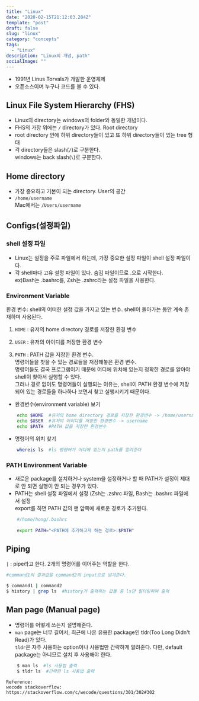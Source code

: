 ```yaml
---
title: "Linux"
date: "2020-02-15T21:12:03.284Z"
template: "post"
draft: false
slug: "linux"
category: "concepts"
tags:
  - "Linux"
description: "Linux의 개념, path"
socialImage: ""
---
```




- 1991년 Linus Torvals가 개발한 운영체제
- 오픈소스이며 누구나 코드를 볼 수 있다.

## Linux File System Hierarchy (FHS)

- Linux의 directory는 windows의 folder와 동일한 개념이다.
- FHS의 가장 위에는 `/` directory가 있다. Root directory
- root directory 안에 하위 directory들이 있고 또 하위 directory들이 있는 tree 형태
- 각 directory들은 slash(`/`)로 구분한다.\
windows는 back slash(`\`)로 구분한다.

## Home directory

- 가장 중요하고 기본이 되는 directory. User의 공간
- `/home/username`\
Mac에서는 `/Users/username`

## Configs(설정파일)

### shell 설정 파일

- Linux는 설정을 주로 파일에서 하는데,  가장 중요한 설정 파일이 shell 설정 파일이다.
- 각 shell마다 고유 설정 파일이 있다. 숨김 파일이므로 .으로 시작한다.\
ex)Bash는 .bashrc를, Zsh는 .zshrc라는 설정 파일을 사용한다.

### Environment Variable

환경 변수: shell의 어떠한 설정 값을 가지고 있는 변수. shell이 돌아가는 동안 계속 존재하며 사용된다.

1. `HOME` : 유저의 home directory 경로를 저장한 환경 변수

2. `USER` : 유저의 아이디를 저장한 환경 변수

3. `PATH` : PATH 값을 저장한 환경 변수.\
 명령어들을 찾을 수 있는 경로들을 저장해놓은 환경 변수.\
명령어들도 결국 프로그램이기 때문에 어디에 위치해 있는지 정확한 경로를 알아야 shell이 찾아서 실행할 수 있다.\
그러나 경로 없이도 명령어들이 실행되는 이유는, shell이 PATH 환경 변수에 저장되어 있는 경로들을 하나하나 보면서 찾고 실행시키기 때문이다.

<p>

- 환경변수(environment variable) 보기
```bash
    echo $HOME  #유저의 home directory 경로를 저장한 환경변수 -> /home/username
    echo $USER  #유저의 아이디를 저장한 환경변수 -> username
    echo $PATH  #PATH 값을 저장한 환경변수
```

- 명령어의 위치 찾기
```bash
    whereis ls  #ls 명령어가 어디에 있는지 path를 알려준다
```

### PATH Environment Variable

- 새로운 package를 설치하거나 system을 설정하거나 할 때 PATH가 설정이 제대로 안 되면 실행이 안 되는 경우가 있다.
- PATH는 shell 설정 파일에서 설정 (Zsh는 .zshrc 파일, Bash는 .bashrc 파일에서 설정\
    export를 하면 PATH 값의 맨 앞쪽에 새로운 경로가 추가된다.
```bash
    #/home/hong/.bashrc
    
    export PATH="<PATH에 추가하고자 하는 경로>:$PATH"
```

## Piping

`|` : pipe라고 한다. 2개의 명령어를 이어주는 역할을 한다.
```bash
#command1의 결과값을 command2의 input으로 넘겨준다.

$ command1 | command2
$ history | grep ls  #history가 출력하는 값들 중 ls만 필터링하여 출력
```

## Man page (Manual page)

- 명령어를 어떻게 쓰는지 설명해준다.
- `man` page는 너무 길어서, 최근에 나온 유용한 package인 tldr(Too Long Didn't Read)가 있다.\
    `tldr`은 자주 사용하는 option이나 사용법만 간략하게 알려준다. 다만, default package는 아니므로 설치 후 사용해야 한다.
```bash
    $ man ls  #ls 사용법 출력
    $ tldr ls  #간략한 ls 사용법 출력
```
<p>


```
Reference:
wecode stackoverflow: https://stackoverflow.com/c/wecode/questions/301/302#302
```